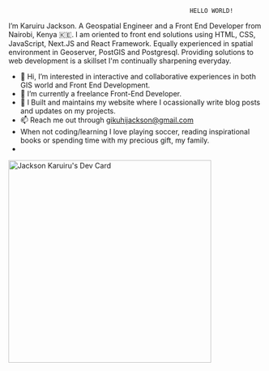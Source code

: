                                                       HELLO WORLD!
I’m Karuiru Jackson. A Geospatial Engineer and a Front End Developer from Nairobi, Kenya 🇰🇪.
I am oriented to front end solutions using HTML, CSS, JavaScript, Next.JS and React Framework. Equally experienced in spatial environment in Geoserver, PostGIS and Postgresql. Providing solutions to web development is a skillset I'm continually sharpening everyday.
-  👋 Hi, I’m interested in interactive and collaborative experiences in both GIS world and Front End Development.
- 🌱 I’m currently a freelance Front-End Developer.
- 💞️ I Built and maintains my website where I ocassionally write blog posts and updates on my projects.
- 📫 Reach me out through gikuhijackson@gmail.com
-  When not coding/learning I love playing soccer, reading inspirational books or spending time with my precious gift, my family.
-  
<!---
karuirujackson/karuirujackson is a ✨ special ✨ repository because its `README.md` (this file) appears on your GitHub profile.
You can click the Preview link to take a look at your changes.
--->

<a href="https://app.daily.dev/Karuiru_J"><img src="https://api.daily.dev/devcards/3bb0a7845d2d489ea263ed6e0e1d23cf.png?r=e2e" width="400" alt="Jackson Karuiru's Dev Card"/></a>
